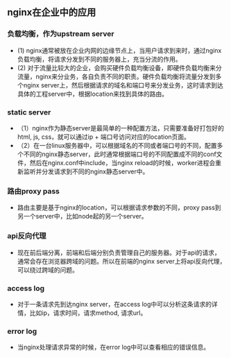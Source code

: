 ## nginx在企业中的应用
### 负载均衡，作为upstream server
* (1) nginx通常被放在企业内网的边缘节点上，当用户请求到来时，通过nginx负载均衡，将请求分发到不同的服务器上，充当分流的作用。
* (2) 对于流量比较大的企业，会购买硬件负载均衡设备，即硬件负载均衡来分流量，nginx来分业务，各自负责不同的职责。硬件负载均衡将流量分发到多个nginx server上，然后根据请求的域名和端口号来分发业务，这时请求到达具体的工程server中，根据location来找到具体的路由。
### static server
* （1）nginx作为静态server是最简单的一种配置方法，只需要准备好打包好的html, js, css，就可以通过ip + 端口号访问对应的location页面。
* （2）在一台linux服务器中，可以根据域名的不同或者端口号的不同，配置多个不同的nginx静态server，此时通常根据端口号的不同配置成不同的conf文件，然后在nginx.conf中include，当nginx reload的时候，worker进程会重新监听并分发请求到不同的nginx静态server中。
### 路由proxy pass
* 路由主要是基于nginx的location，可以根据请求参数的不同，proxy pass到另一个server中，比如node起的另一个server。
### api反向代理
* 现在前后端分离，前端和后端分别负责管理自己的服务器。对于api的请求，通常会存在浏览器跨域的问题。所以在前端的nginx server上将api反向代理，可以绕过跨域的问题。
### access log
* 对于一条请求先到达nginx server，在access log中可以分析这条请求的详情，比如ip，请求时间，请求method, 请求url。
### error log
* 当nginx处理请求异常的时候，在error log中可以查看相应的错误信息。
